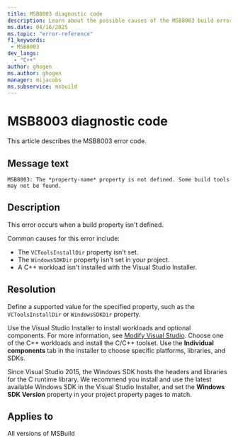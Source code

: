 ```yaml
---
title: MSB8003 diagnostic code
description: Learn about the possible causes of the MSB8003 build error and get troubleshooting tips.
ms.date: 04/16/2025
ms.topic: "error-reference"
f1_keywords:
 - MSB8003
dev_langs:
  - "C++"
author: ghogen
ms.author: ghogen
manager: mijacobs
ms.subservice: msbuild
---
```

# MSB8003 diagnostic code

<!-- :::ErrorDefinitionDescription::: -->
<!-- :::editable-content name="introDescription"::: -->
This article describes the MSB8003 error code.
<!-- :::editable-content-end::: -->

## Message text

`MSB8003: The *property-name* property is not defined. Some build tools may not be found.`

## Description

This error occurs when a build property isn't defined.

Common causes for this error include:

- The `VCToolsInstallDir` property isn't set.
- The `WindowsSDKDir` property isn't set in your project.
- A C++ workload isn't installed with the Visual Studio Installer. 

## Resolution

Define a supported value for the specified property, such as the `VCToolsInstallDir` or `WindowsSDKDir` property.

Use the Visual Studio Installer to install workloads and optional components. For more information, see [Modify Visual Studio](../../install/modify-visual-studio.md). Choose one of the C++ workloads and install the C/C++ toolset. Use the **Individual components** tab in the installer to choose specific platforms, libraries, and SDKs.

Since Visual Studio 2015, the Windows SDK hosts the headers and libraries for the C runtime library. We recommend you install and use the latest available Windows SDK in the Visual Studio Installer, and set the **Windows SDK Version** property in your project property pages to match.

## Applies to

All versions of MSBuild